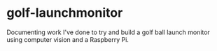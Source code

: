 # golf-launchmonitor
Documenting work I've done to try and build a golf ball launch monitor using computer vision and a Raspberry Pi.
